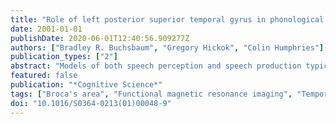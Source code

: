 ```yaml
---
title: "Role of left posterior superior temporal gyrus in phonological processing for speech perception and production"
date: 2001-01-01
publishDate: 2020-06-01T12:40:56.909277Z
authors: ["Bradley R. Buchsbaum", "Gregory Hickok", "Colin Humphries"]
publication_types: ["2"]
abstract: "Models of both speech perception and speech production typically postulate a processing level that involves some form of phonological processing. There is disagreement, however, on the question of whether there are separate phonological systems for speech input versus speech output. We review a range of neuroscientific data that indicate that input and output phonological systems partially overlap. An important anatomical site of overlap appears to be the left posterior superior temporal gyrus. We then present the results of a new event-related functional magnetic resonance imaging (fMRI) experiment in which participants were asked to listen to and then (covertly) produce speech. In each participant, we found two regions in the left posterior superior temporal gyrus that responded both to the perception and production components of the task, suggesting that there is overlap in the neural systems that participate in phonological aspects of speech perception and speech production. The implications for neural models of verbal working memory are also discussed in connection with our findings. © 2001 Cognitive Science Society, Inc."
featured: false
publication: "*Cognitive Science*"
tags: ["Broca's area", "Functional magnetic resonance imaging", "Temporal lobe", "Verbal working memory"]
doi: "10.1016/S0364-0213(01)00048-9"
---
```


